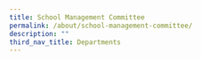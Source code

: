 ```yaml
---
title: School Management Committee
permalink: /about/school-management-committee/
description: ""
third_nav_title: Departments
---
```

